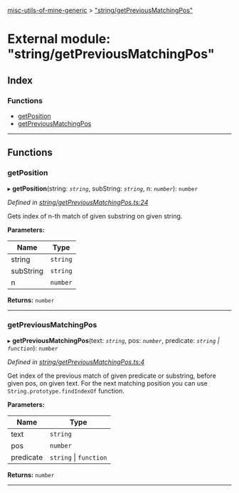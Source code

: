 [misc-utils-of-mine-generic](../README.md) > ["string/getPreviousMatchingPos"](../modules/_string_getpreviousmatchingpos_.md)

# External module: "string/getPreviousMatchingPos"

## Index

### Functions

* [getPosition](_string_getpreviousmatchingpos_.md#getposition)
* [getPreviousMatchingPos](_string_getpreviousmatchingpos_.md#getpreviousmatchingpos)

---

## Functions

<a id="getposition"></a>

###  getPosition

▸ **getPosition**(string: *`string`*, subString: *`string`*, n: *`number`*): `number`

*Defined in [string/getPreviousMatchingPos.ts:24](https://github.com/cancerberoSgx/misc-utils-of-mine/blob/06f30f7/misc-utils-of-mine-generic/src/string/getPreviousMatchingPos.ts#L24)*

Gets index of n-th match of given substring on given string.

**Parameters:**

| Name | Type |
| ------ | ------ |
| string | `string` |
| subString | `string` |
| n | `number` |

**Returns:** `number`

___
<a id="getpreviousmatchingpos"></a>

###  getPreviousMatchingPos

▸ **getPreviousMatchingPos**(text: *`string`*, pos: *`number`*, predicate: *`string` \| `function`*): `number`

*Defined in [string/getPreviousMatchingPos.ts:4](https://github.com/cancerberoSgx/misc-utils-of-mine/blob/06f30f7/misc-utils-of-mine-generic/src/string/getPreviousMatchingPos.ts#L4)*

Get index of the previous match of given predicate or substring, before given pos, on given text. For the next matching position you can use `String.prototype.findIndexOf` function.

**Parameters:**

| Name | Type |
| ------ | ------ |
| text | `string` |
| pos | `number` |
| predicate | `string` \| `function` |

**Returns:** `number`

___

